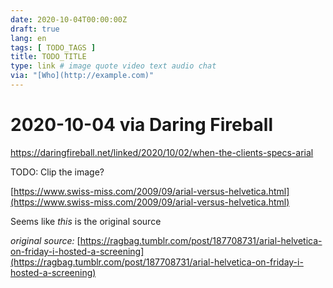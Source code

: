 ```yaml
---
date: 2020-10-04T00:00:00Z
draft: true
lang: en
tags: [ TODO_TAGS ]
title: TODO_TITLE
type: link # image quote video text audio chat
via: "[Who](http://example.com)"
---
```



# 2020-10-04 via Daring Fireball
https://daringfireball.net/linked/2020/10/02/when-the-clients-specs-arial

TODO: Clip the image?

[https://www.swiss-miss.com/2009/09/arial-versus-helvetica.html](https://www.swiss-miss.com/2009/09/arial-versus-helvetica.html)

Seems like _this_ is the original source

_original source:_
[https://ragbag.tumblr.com/post/187708731/arial-helvetica-on-friday-i-hosted-a-screening](https://ragbag.tumblr.com/post/187708731/arial-helvetica-on-friday-i-hosted-a-screening)

